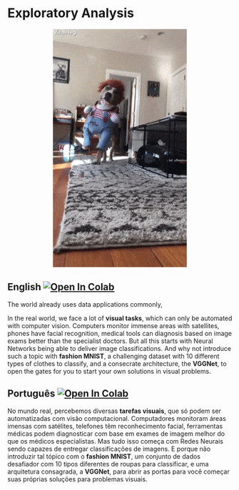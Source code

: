 # Exploratory Analysis

<p align="center">
<img src="https://raw.githubusercontent.com/RodrigoMarquesP/Airbnb_Data_Exploration/main/images/halloween_dog.gif" width=300>
</p>

## English   [![Open In Colab](https://colab.research.google.com/assets/colab-badge.svg)](https://colab.research.google.com/github/RodrigoMarquesP/Airbnb_Data_Exploration/blob/main/Exploratory_analysis.ipynb)
The world already uses data applications commonly,

In the real world, we face a lot of **visual tasks**, which can only be automated with computer vision. Computers monitor immense areas with satellites, phones have facial recognition, medical tools can diagnosis based on image exams better than the specialist doctors. But all this starts with Neural Networks being able to deliver image classifications. And why not introduce such a topic with **fashion MNIST**, a challenging dataset with 10 different types of clothes to classify, and a consecrate architecture, the **VGGNet**, to open the gates for you to start your own solutions in visual problems.


## Português   [![Open In Colab](https://colab.research.google.com/assets/colab-badge.svg)](https://colab.research.google.com/github/RodrigoMarquesP/Airbnb_Data_Exploration/blob/main/Analise_exploratoria.ipynb)
No mundo real, percebemos diversas **tarefas visuais**, que só podem ser automatizadas com visão computacional. Computadores monitoram áreas imensas com satélites, telefones têm reconhecimento facial, ferramentas médicas podem diagnosticar com base em exames de imagem melhor do que os médicos especialistas. Mas tudo isso começa com Redes Neurais sendo capazes de entregar classificações de imagens. E porque não introduzir tal tópico com o **fashion MNIST**, um conjunto de dados desafiador com 10 tipos diferentes de roupas para classificar, e uma arquitetura consagrada, a **VGGNet**, para abrir as portas para você começar suas próprias soluções para problemas visuais.
